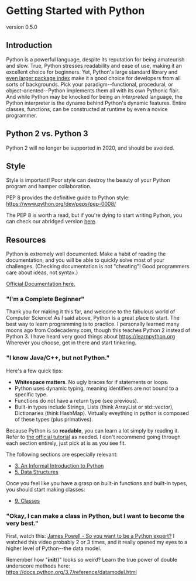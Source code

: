 # Getting Started with Python
version 0.5.0

## Introduction
Python is a powerful language, despite its reputation for being amateurish and slow. 
True, Python stresses readability and ease of use, making it an excellent choice for beginners.
Yet, Python's large standard library and [even larger package index](https://pypi.org/) make it a good choice for developers from all sorts of backgrounds. 
Pick your paradigm--functional, procedural, or object-oriented--Python implements them all with its own Pythonic flair.
And while Python may be knocked for being an _interpreted_ language, the Python interpreter is the dynamo behind Python's dynamic features.
Entire classes, functions, can be constructed at runtime by even a novice programmer. 

## Python 2 vs. Python 3

Python 2 will no longer be supported in 2020, and should be avoided. 

## Style

Style is important!
Poor style can destroy the beauty of your Python program and hamper collaboration.

PEP 8 provides the definitive guide to Python style: https://www.python.org/dev/peps/pep-0008/

The PEP 8 is worth a read, but if you're dying to start writing Python, you can check our abridged version [here](style.md).

## Resources

Python is extremely well documented.
Make a habit of reading the documentation, and you will be able to quickly solve most of your challenges.
(Checking documentation is not "cheating"! Good programmers care about ideas, not syntax.)

[Official Documentation here.](https://docs.python.org/3/)

### "I'm a Complete Beginner"

Thank you for making it this far, and welcome to the fabulous world of Computer Science!
As I said above, Python is a great place to start. 
The best way to learn programming is to practice.
I personally learned many moons ago from Codecademy.com, though this teaches Python 2 instead of Python 3.
I have heard very good things about https://learnpython.org
Wherever you choose, get in there and start tinkering.


### "I know Java/C++, but not Python."

Here's a few quick tips:
- **Whitespace matters**. No ugly braces for if statements or loops.
- Python uses dynamic typing, meaning identifiers are not bound to a specific type.
- Functions do not have a return type (see previous). 
- Built-in types include Strings, Lists (think ArrayList or std::vector), Dictionaries (think HashMap).
Virtually eveything in python is composed of these types (plus primatives).

Because Python is so **readable**, you can learn a lot simply by reading it. 
Refer to [the official tutorial](https://docs.python.org/3/tutorial/index.html) as needed. 
I don't recommend going through each section entirely, just pick at is as you see fit.

The following sections are especially relevant:
  * [3. An Informal Introduction to Python](https://docs.python.org/3/tutorial/introduction.html)
  * [5. Data Structures](https://docs.python.org/3/tutorial/datastructures.html)

Once you feel like you have a grasp on built-in functions and built-in types, you should start making classes:
  * [9. Classes](https://docs.python.org/3/tutorial/classes.html)

### "Okay, I can make a class in Python, but I want to become the very best."

First, watch this: [James Powell - So you want to be a Python expert?](https://youtu.be/cKPlPJyQrt4)
I  watched this video probably 2 or 3 times, and it really opened my eyes to a higher level of Python--the data model.

Remember how "__init__()" looks so weird?
Learn the true power of double underscore methods here: https://docs.python.org/3.7/reference/datamodel.html
